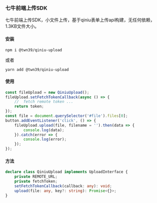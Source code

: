 ### 七牛前端上传SDK

七牛前端上传SDK，小文件上传，基于qiniu表单上传api构建，无任何依赖，1.3KB文件大小。

#### 安装

```
npm i @twn39/qiniu-upload
```
或者

```
yarn add @twn39/qiniu-upload
```

#### 使用

```js
const fileUpload = new QiniuUpload();
fileUpload.setFetchTokenCallback(async () => {
    //  fetch remote token ...
    return token;
});
const file = document.querySelector('#file').files[0];
button.addEventListener('click', () => {
    fileUpload.upload(file, filename = '').then(data => {
        console.log(data);
    }).catch(error => {
        console.log(error);
    });
});
```

#### 方法

```ts
declare class QiniuUpload implements UploadInterface {
    private REMOTE_URL;
    private fetchToken;
    setFetchTokenCallback(callback: any): void;
    upload(file: any, key?: string): Promise<{}>;
}
```
